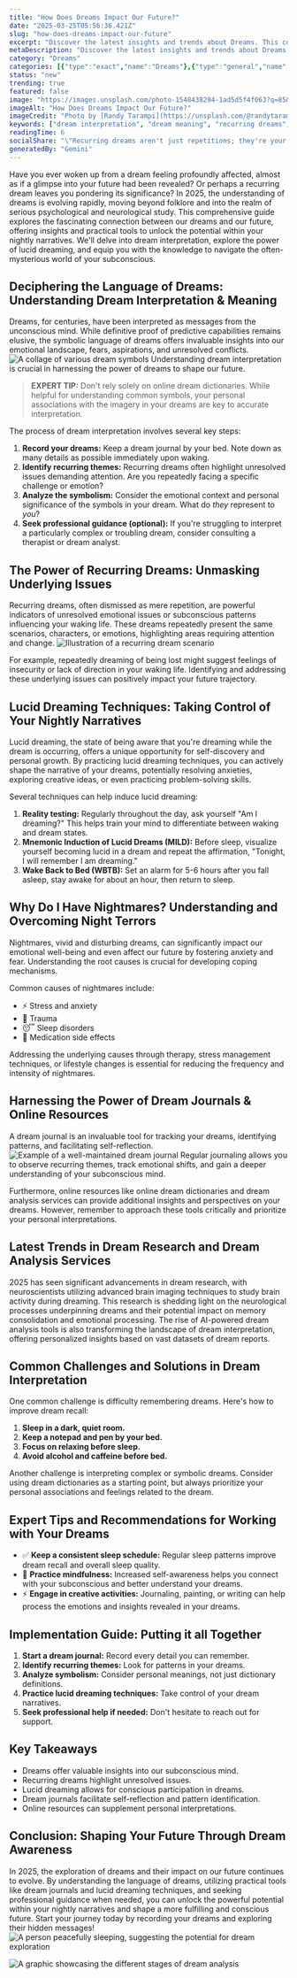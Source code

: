 ```yaml
---
title: "How Does Dreams Impact Our Future?"
date: "2025-03-25T05:56:36.421Z"
slug: "how-does-dreams-impact-our-future"
excerpt: "Discover the latest insights and trends about Dreams. This comprehensive guide covers everything you need to know about Dreams in 2025."
metaDescription: "Discover the latest insights and trends about Dreams. This comprehensive guide covers everything you need to know about Dreams in 2025."
category: "Dreams"
categories: [{"type":"exact","name":"Dreams"},{"type":"general","name":"Psychology"},{"type":"medium","name":"Cognitive Science"},{"type":"specific","name":"Sleep Research"},{"type":"niche","name":"Dream Interpretation"}]
status: "new"
trending: true
featured: false
image: "https://images.unsplash.com/photo-1548438294-1ad5d5f4f063?q=85&w=1200&fit=max&fm=webp&auto=compress"
imageAlt: "How Does Dreams Impact Our Future?"
imageCredit: "Photo by [Randy Tarampi](https://unsplash.com/@randytarampi) on Unsplash"
keywords: ["dream interpretation", "dream meaning", "recurring dreams", "lucid dreaming techniques", "dream journal", "why do I have nightmares", "dream symbols", "how to remember dreams", "online dream dictionary", "dream analysis services"]
readingTime: 6
socialShare: "\"Recurring dreams aren't just repetitions; they're your subconscious highlighting unresolved issues. Understanding these patterns can dramatically change your future.\""
generatedBy: "Gemini"
---
```




Have you ever woken up from a dream feeling profoundly affected, almost as if a glimpse into your future had been revealed?  Or perhaps a recurring dream leaves you pondering its significance?  In 2025, the understanding of dreams is evolving rapidly, moving beyond folklore and into the realm of serious psychological and neurological study.  This comprehensive guide explores the fascinating connection between our dreams and our future, offering insights and practical tools to unlock the potential within your nightly narratives.  We'll delve into dream interpretation, explore the power of lucid dreaming, and equip you with the knowledge to navigate the often-mysterious world of your subconscious.

## Deciphering the Language of Dreams: Understanding Dream Interpretation & Meaning

Dreams, for centuries, have been interpreted as messages from the unconscious mind. While definitive proof of predictive capabilities remains elusive, the symbolic language of dreams offers invaluable insights into our emotional landscape, fears, aspirations, and unresolved conflicts.  ![A collage of various dream symbols](https://images.unsplash.com/photo-1536893827774-411e1dc7c902?q=85&w=1200&fit=max&fm=webp&auto=compress)  Understanding dream interpretation is crucial in harnessing the power of dreams to shape our future.

> **EXPERT TIP:** Don't rely solely on online dream dictionaries. While helpful for understanding common symbols, your personal associations with the imagery in your dreams are key to accurate interpretation.

The process of dream interpretation involves several key steps:

1. **Record your dreams:** Keep a dream journal by your bed.  Note down as many details as possible immediately upon waking.
2. **Identify recurring themes:**  Recurring dreams often highlight unresolved issues demanding attention.  Are you repeatedly facing a specific challenge or emotion?
3. **Analyze the symbolism:** Consider the emotional context and personal significance of the symbols in your dream. What do *they* represent to *you*?
4. **Seek professional guidance (optional):** If you're struggling to interpret a particularly complex or troubling dream, consider consulting a therapist or dream analyst.

## The Power of Recurring Dreams: Unmasking Underlying Issues

Recurring dreams, often dismissed as mere repetition, are powerful indicators of unresolved emotional issues or subconscious patterns influencing your waking life.  These dreams repeatedly present the same scenarios, characters, or emotions, highlighting areas requiring attention and change.  ![Illustration of a recurring dream scenario](https://images.unsplash.com/photo-1570050785780-3c79854c7813?q=85&w=1200&fit=max&fm=webp&auto=compress)

For example, repeatedly dreaming of being lost might suggest feelings of insecurity or lack of direction in your waking life.  Identifying and addressing these underlying issues can positively impact your future trajectory.

## Lucid Dreaming Techniques: Taking Control of Your Nightly Narratives

Lucid dreaming, the state of being aware that you're dreaming while the dream is occurring, offers a unique opportunity for self-discovery and personal growth.  By practicing lucid dreaming techniques, you can actively shape the narrative of your dreams, potentially resolving anxieties, exploring creative ideas, or even practicing problem-solving skills.

Several techniques can help induce lucid dreaming:

1. **Reality testing:** Regularly throughout the day, ask yourself "Am I dreaming?"  This helps train your mind to differentiate between waking and dream states.
2. **Mnemonic Induction of Lucid Dreams (MILD):**  Before sleep, visualize yourself becoming lucid in a dream and repeat the affirmation, "Tonight, I will remember I am dreaming."
3. **Wake Back to Bed (WBTB):** Set an alarm for 5-6 hours after you fall asleep, stay awake for about an hour, then return to sleep.

## Why Do I Have Nightmares? Understanding and Overcoming Night Terrors

Nightmares, vivid and disturbing dreams, can significantly impact our emotional well-being and even affect our future by fostering anxiety and fear.  Understanding the root causes is crucial for developing coping mechanisms.

Common causes of nightmares include:

* ⚡ Stress and anxiety
* 🔑 Trauma
* 😴 Sleep disorders
* 💊 Medication side effects

Addressing the underlying causes through therapy, stress management techniques, or lifestyle changes is essential for reducing the frequency and intensity of nightmares.

## Harnessing the Power of Dream Journals & Online Resources

A dream journal is an invaluable tool for tracking your dreams, identifying patterns, and facilitating self-reflection.  ![Example of a well-maintained dream journal](https://images.unsplash.com/photo-1534447677768-be436bb09401?q=85&w=1200&fit=max&fm=webp&auto=compress)  Regular journaling allows you to observe recurring themes, track emotional shifts, and gain a deeper understanding of your subconscious mind.

Furthermore, online resources like online dream dictionaries and dream analysis services can provide additional insights and perspectives on your dreams.  However, remember to approach these tools critically and prioritize your personal interpretations.

## Latest Trends in Dream Research and Dream Analysis Services

2025 has seen significant advancements in dream research, with neuroscientists utilizing advanced brain imaging techniques to study brain activity during dreaming. This research is shedding light on the neurological processes underpinning dreams and their potential impact on memory consolidation and emotional processing.  The rise of AI-powered dream analysis tools is also transforming the landscape of dream interpretation, offering personalized insights based on vast datasets of dream reports.

##  Common Challenges and Solutions in Dream Interpretation

One common challenge is difficulty remembering dreams.  Here's how to improve dream recall:

1. **Sleep in a dark, quiet room.**
2. **Keep a notepad and pen by your bed.**
3. **Focus on relaxing before sleep.**
4. **Avoid alcohol and caffeine before bed.**

Another challenge is interpreting complex or symbolic dreams.  Consider using dream dictionaries as a starting point, but always prioritize your personal associations and feelings related to the dream.

## Expert Tips and Recommendations for Working with Your Dreams

* ✅ **Keep a consistent sleep schedule:** Regular sleep patterns improve dream recall and overall sleep quality.
* 🔑 **Practice mindfulness:** Increased self-awareness helps you connect with your subconscious and better understand your dreams.
* ⚡ **Engage in creative activities:** Journaling, painting, or writing can help process the emotions and insights revealed in your dreams.

## Implementation Guide:  Putting it all Together

1. **Start a dream journal:** Record every detail you can remember.
2. **Identify recurring themes:** Look for patterns in your dreams.
3. **Analyze symbolism:** Consider personal meanings, not just dictionary definitions.
4. **Practice lucid dreaming techniques:**  Take control of your dream narratives.
5. **Seek professional help if needed:** Don't hesitate to reach out for support.

## Key Takeaways

* Dreams offer valuable insights into our subconscious mind.
* Recurring dreams highlight unresolved issues.
* Lucid dreaming allows for conscious participation in dreams.
* Dream journals facilitate self-reflection and pattern identification.
* Online resources can supplement personal interpretations.

## Conclusion: Shaping Your Future Through Dream Awareness

In 2025, the exploration of dreams and their impact on our future continues to evolve.  By understanding the language of dreams, utilizing practical tools like dream journals and lucid dreaming techniques, and seeking professional guidance when needed, you can unlock the powerful potential within your nightly narratives and shape a more fulfilling and conscious future.  Start your journey today by recording your dreams and exploring their hidden messages! ![A person peacefully sleeping, suggesting the potential for dream exploration](https://images.unsplash.com/photo-1548438294-1ad5d5f4f063?q=85&w=1200&fit=max&fm=webp&auto=compress)

![A graphic showcasing the different stages of dream analysis](https://images.unsplash.com/photo-1568849676085-51415703900f?q=85&w=1200&fit=max&fm=webp&auto=compress)
